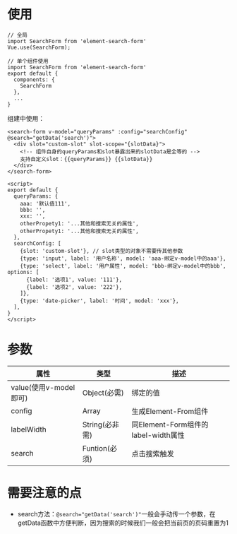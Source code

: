 # 使用
```
// 全局
import SearchForm from 'element-search-form'
Vue.use(SearchForm);

// 单个组件使用
import SearchForm from 'element-search-form'
export default {
  components: {
    SearchForm
  },
  ...
}
```

组建中使用：
```
<search-form v-model="queryParams" :config="searchConfig" @search="getData('search')">
  <div slot="custom-slot" slot-scope="{slotData}">
    <!-- 组件自身的queryParams和slot暴露出来的slotData是全等的 -->
    支持自定义slot：{{queryParams}} {{slotData}}
  </div>
</search-form>

<script>
export default {
  queryParams: {
    aaa: '默认值111',
    bbb: '',
    xxx: '',
    otherPropety1: '...其他和搜索无关的属性',
    otherPropety1: '...其他和搜索无关的属性',
  },
  searchConfig: [
    {slot: 'custom-slot'}, // slot类型的对象不需要传其他参数
    {type: 'input', label: '用户名称', model: 'aaa-绑定v-model中的aaa'},
    {type: 'select', label: '用户属性', model: 'bbb-绑定v-model中的bbb', options: [
      {label: '选项1', value: '111'},
      {label: '选项2', value: '222'},
    ]},
    {type: 'date-picker', label: '时间', model: 'xxx'},
  ],
}
</script>
```

# 参数
| 属性 | 类型 | 描述 |
| - | - | - |
| value(使用v-model即可) | Object(必需) | 绑定的值 |
| config | Array | 生成Element-From组件 |
| labelWidth | String(必非需) | 同Element-Form组件的label-width属性 |
| search | Funtion(必须) | 点击搜索触发 |

# 需要注意的点
- search方法：`@search="getData('search')"`一般会手动传一个参数，在getData函数中方便判断，因为搜索的时候我们一般会把当前页的页码重置为1
